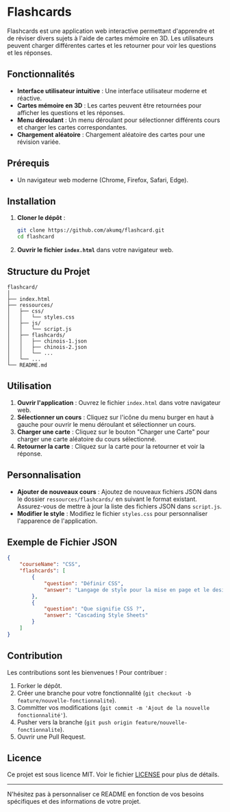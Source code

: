 # Flashcards 

Flashcards est une application web interactive permettant d'apprendre et de réviser divers sujets à l'aide de cartes mémoire en 3D. Les utilisateurs peuvent charger différentes cartes et les retourner pour voir les questions et les réponses.

## Fonctionnalités

- **Interface utilisateur intuitive** : Une interface utilisateur moderne et réactive.
- **Cartes mémoire en 3D** : Les cartes peuvent être retournées pour afficher les questions et les réponses.
- **Menu déroulant** : Un menu déroulant pour sélectionner différents cours et charger les cartes correspondantes.
- **Chargement aléatoire** : Chargement aléatoire des cartes pour une révision variée.

## Prérequis

- Un navigateur web moderne (Chrome, Firefox, Safari, Edge).

## Installation

1. **Cloner le dépôt** :
   ```bash
   git clone https://github.com/akumq/flashcard.git
   cd flashcard
   ```

2. **Ouvrir le fichier `index.html`** dans votre navigateur web.

## Structure du Projet

```
flashcard/
│
├── index.html
├── ressources/
│   ├── css/
│   │   └── styles.css
│   ├── js/
│   │   └── script.js
│   ├── flashcards/
│   │   ├── chinois-1.json
│   │   ├── chinois-2.json
│   │   └── ...
│   └── ...
└── README.md
```

## Utilisation

1. **Ouvrir l'application** : Ouvrez le fichier `index.html` dans votre navigateur web.
2. **Sélectionner un cours** : Cliquez sur l'icône du menu burger en haut à gauche pour ouvrir le menu déroulant et sélectionner un cours.
3. **Charger une carte** : Cliquez sur le bouton "Charger une Carte" pour charger une carte aléatoire du cours sélectionné.
4. **Retourner la carte** : Cliquez sur la carte pour la retourner et voir la réponse.

## Personnalisation

- **Ajouter de nouveaux cours** : Ajoutez de nouveaux fichiers JSON dans le dossier `ressources/flashcards/` en suivant le format existant. Assurez-vous de mettre à jour la liste des fichiers JSON dans `script.js`.
- **Modifier le style** : Modifiez le fichier `styles.css` pour personnaliser l'apparence de l'application.

## Exemple de Fichier JSON

```json
{
    "courseName": "CSS",
    "flashcards": [
        {
            "question": "Définir CSS",
            "answer": "Langage de style pour la mise en page et le design"
        },
        {
            "question": "Que signifie CSS ?",
            "answer": "Cascading Style Sheets"
        }
    ]
}
```

## Contribution

Les contributions sont les bienvenues ! Pour contribuer :

1. Forker le dépôt.
2. Créer une branche pour votre fonctionnalité (`git checkout -b feature/nouvelle-fonctionnalite`).
3. Committer vos modifications (`git commit -m 'Ajout de la nouvelle fonctionnalité'`).
4. Pusher vers la branche (`git push origin feature/nouvelle-fonctionnalite`).
5. Ouvrir une Pull Request.

## Licence

Ce projet est sous licence MIT. Voir le fichier [LICENSE](LICENSE) pour plus de détails.

---

N'hésitez pas à personnaliser ce README en fonction de vos besoins spécifiques et des informations de votre projet.